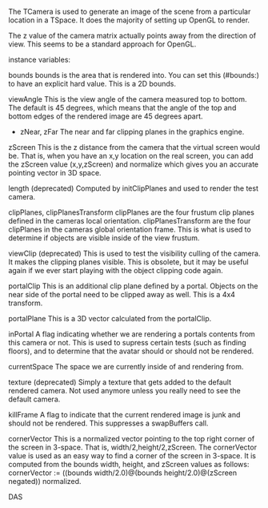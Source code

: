 The TCamera is used to generate an image of the scene from a particular location in a TSpace. It does the majority of setting up OpenGL to render. 

The z value of the camera matrix actually points away from the direction of view. This seems to be a standard approach for OpenGL. 

instance variables:

bounds
bounds is the area that is rendered into. You can set this (#bounds:) to have an explicit hard value. This is a 2D bounds.

viewAngle
This is the view angle of the camera measured top to bottom. The default is 45 degrees, which means that the angle of the top and bottom edges of the rendered image are 45 degrees apart.

* zNear, zFar
The near and far clipping planes in the graphics engine. 

zScreen
This is the z distance from the camera that the virtual screen would be. That is, when you have an x,y location on the real screen, you can add the zScreen value (x,y,zScreen) and normalize which gives you an accurate pointing vector in 3D space.

length (deprecated)
Computed by initClipPlanes and used to render the test camera.

clipPlanes, clipPlanesTransform
clipPlanes are the four frustum clip planes defined in the cameras local orientation.
clipPlanesTransform are the four clipPlanes in the cameras global orientation frame. This is what is used to determine if objects are visible inside of the view frustum.

viewClip (deprecated)
This is used to test the visibility culling of the camera. It makes the clipping planes visible. This is obsolete, but it may be useful again if we ever start playing with the object clipping code again. 

portalClip
This is an additional clip plane defined by a portal. Objects on the near side of the portal need to be clipped away as well. This is a 4x4 transform.

portalPlane
This is a 3D vector calculated from the portalClip.

inPortal
A flag indicating whether we are rendering a portals contents from this camera or not. This is used to supress certain tests (such as finding floors), and to determine that the avatar should or should not be rendered.

currentSpace
The space we are currently inside of and rendering from. 

texture (deprecated)
Simply a texture that gets added to the default rendered camera. Not used anymore unless you really need to see the default camera. 

killFrame
A flag to indicate that the current rendered image is junk and should not be rendered. This suppresses a swapBuffers call.

cornerVector
This is a normalized vector pointing to the top right corner of the screen in 3-space. That is, width/2,height/2,zScreen. The cornerVector value is used as an easy way to find a corner of the screen in 3-space. It is computed from the bounds width, height, and zScreen values as follows:
	cornerVector := ((bounds width/2.0)@(bounds height/2.0)@(zScreen negated)) normalized.

DAS






 